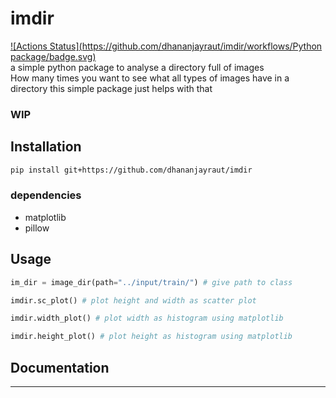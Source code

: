 # imdir
[![Actions Status](https://github.com/dhananjayraut/imdir/workflows/Python package/badge.svg)](https://github.com/dhananjayraut/imdir/actions)  
a simple python package to analyse a directory full of images  
How many times you want to see what all types of images have in a directory
this simple package just helps with that

### WIP

## Installation
```bash
pip install git+https://github.com/dhananjayraut/imdir
```
### dependencies

* matplotlib
* pillow

## Usage
```python
im_dir = image_dir(path="../input/train/") # give path to class

imdir.sc_plot() # plot height and width as scatter plot

imdir.width_plot() # plot width as histogram using matplotlib

imdir.height_plot() # plot height as histogram using matplotlib
```

## Documentation

___
